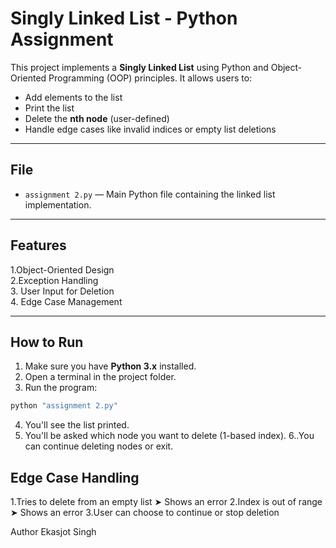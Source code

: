 # Singly Linked List - Python Assignment

This project implements a **Singly Linked List** using Python and Object-Oriented Programming (OOP) principles. It allows users to:

- Add elements to the list
- Print the list
- Delete the **nth node** (user-defined)
- Handle edge cases like invalid indices or empty list deletions

---

## File

- `assignment 2.py` — Main Python file containing the linked list implementation.

---

## Features

1.Object-Oriented Design  
2.Exception Handling  
3. User Input for Deletion  
4. Edge Case Management  

---

## How to Run

1. Make sure you have **Python 3.x** installed.
2. Open a terminal in the project folder.
3. Run the program:

```bash
python "assignment 2.py"
```

4. You'll see the list printed.
5. You'll be asked which node you want to delete (1-based index).
6..You can continue deleting nodes or exit.

## Edge Case Handling
1.Tries to delete from an empty list ➤ Shows an error
2.Index is out of range ➤ Shows an error
3.User can choose to continue or stop deletion

Author
Ekasjot Singh
